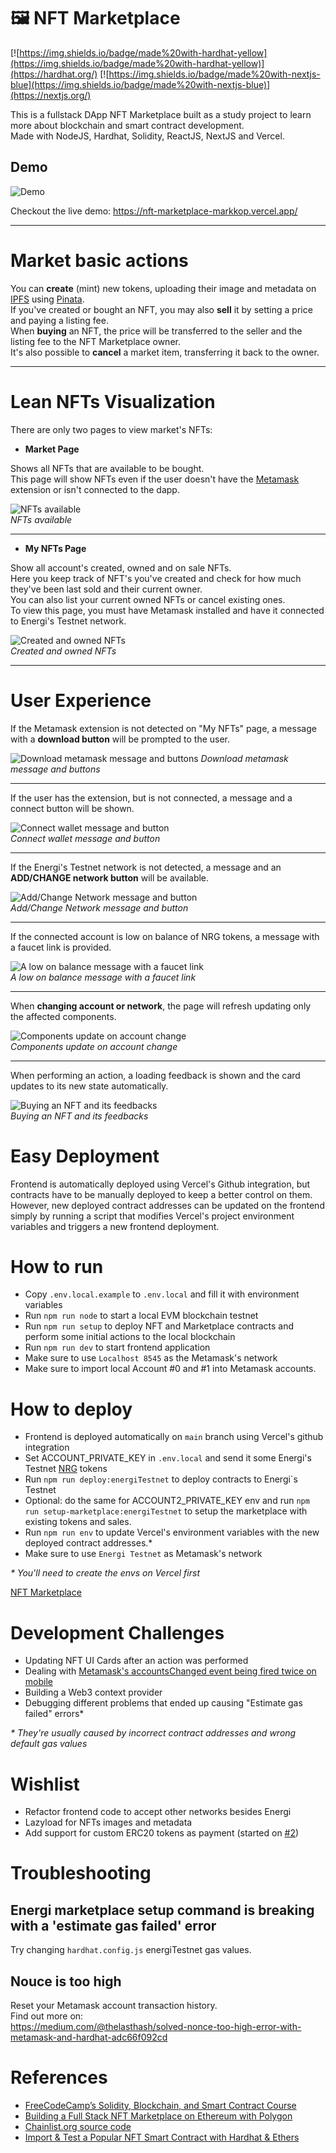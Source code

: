# 🖼️ NFT Marketplace

[![https://img.shields.io/badge/made%20with-hardhat-yellow](https://img.shields.io/badge/made%20with-hardhat-yellow)](https://hardhat.org/)
[![https://img.shields.io/badge/made%20with-nextjs-blue](https://img.shields.io/badge/made%20with-nextjs-blue)](https://nextjs.org/)

This is a fullstack DApp NFT Marketplace built as a study project to learn more about blockchain and smart contract development.  
Made with NodeJS, Hardhat, Solidity, ReactJS, NextJS and Vercel.

## Demo

![Demo](https://github.com/Markkop/nft-marketplace/blob/main/demo.gif)

Checkout the live demo: https://nft-marketplace-markkop.vercel.app/

---

# Market basic actions

You can **create** (mint) new tokens, uploading their image and metadata on [IPFS](https://ipfs.io/) using [Pinata](https://www.pinata.cloud/).  
If you've created or bought an NFT, you may also **sell** it by setting a price and paying a listing fee.  
When **buying** an NFT, the price will be transferred to the seller and the listing fee to the NFT Marketplace owner.  
It's also possible to **cancel** a market item, transferring it back to the owner.

---

# Lean NFTs Visualization

There are only two pages to view market's NFTs:

- **Market Page**

Shows all NFTs that are available to be bought.  
This page will show NFTs even if the user doesn't have the [Metamask](https://metamask.io/) extension or isn't connected to the dapp.

![NFTs available](https://user-images.githubusercontent.com/16388408/151682517-6c0d89eb-80e6-4eeb-a6b0-6d584cdca5a3.png)  
_NFTs available_

---

- **My NFTs Page**

Show all account's created, owned and on sale NFTs.  
Here you keep track of NFT's you've created and check for how much they've been last sold and their current owner.  
You can also list your current owned NFTs or cancel existing ones.  
To view this page, you must have Metamask installed and have it connected to Energi's Testnet network.

![Created and owned NFTs](https://user-images.githubusercontent.com/16388408/151682482-9db61934-bf17-4ea7-bd09-8c3ee5878f13.png)  
_Created and owned NFTs_

---

# User Experience

If the Metamask extension is not detected on "My NFTs" page, a message with a **download button** will be prompted to the user.

![Download metamask message and buttons](https://user-images.githubusercontent.com/16388408/151679982-16116556-c354-44d0-93dc-468de64194fa.png)
_Download metamask message and buttons_

---

If the user has the extension, but is not connected, a message and a connect button will be shown.

![Connect wallet message and button](https://user-images.githubusercontent.com/16388408/151680390-1e7440f7-4774-4b15-acfe-a2906f914fd2.png)  
_Connect wallet message and button_

---

If the Energi's Testnet network is not detected, a message and an **ADD/CHANGE network button** will be available.

![Add/Change Network message and button](https://user-images.githubusercontent.com/16388408/151680408-68255aa6-fee3-49b9-b8f2-36b0b62b406d.png)  
_Add/Change Network message and button_

---

If the connected account is low on balance of NRG tokens, a message with a faucet link is provided.

![A low on balance message with a faucet link](https://user-images.githubusercontent.com/16388408/151680555-a837c767-ae42-4826-8417-d46b78b68742.png)  
_A low on balance message with a faucet link_

---

When **changing account or network**, the page will refresh updating only the affected components.

![Components update on account change](https://user-images.githubusercontent.com/16388408/151680788-ab141ef4-1168-4a32-bd28-2530743c3097.gif)  
_Components update on account change_

---

When performing an action, a loading feedback is shown and the card updates to its new state automatically.

![Buying an NFT and its feedbacks](https://user-images.githubusercontent.com/16388408/151680863-c03ede64-ec7b-403d-9a35-e7b3ba76220e.gif)  
_Buying an NFT and its feedbacks_

# Easy Deployment

Frontend is automatically deployed using Vercel's Github integration, but contracts have to be manually deployed to keep a better control on them.  
However, new deployed contract addresses can be updated on the frontend simply by running a script that modifies Vercel's project environment variables and triggers a new frontend deployment.

# How to run

- Copy `.env.local.example` to `.env.local` and fill it with environment variables
- Run `npm run node` to start a local EVM blockchain testnet
- Run `npm run setup` to deploy NFT and Marketplace contracts and perform some initial actions to the local blockchain
- Run `npm run dev` to start frontend application
- Make sure to use `Localhost 8545` as the Metamask's network
- Make sure to import local Account #0 and #1 into Metamask accounts.

# How to deploy

- Frontend is deployed automatically on `main` branch using Vercel's github integration
- Set ACCOUNT_PRIVATE_KEY in `.env.local` and send it some Energi's Testnet [NRG](https://faucet.energi.network/) tokens
- Run `npm run deploy:energiTestnet` to deploy contracts to Energi`s Testnet
- Optional: do the same for ACCOUNT2_PRIVATE_KEY env and run `npm run setup-marketplace:energiTestnet` to setup the marketplace with existing tokens and sales.
- Run `npm run env` to update Vercel's environment variables with the new deployed contract addresses.\*
- Make sure to use `Energi Testnet` as Metamask's network

_\* You'll need to create the envs on Vercel first_

[NFT Marketplace](https://nft-marketplace-zalam003-smartcorp.vercel.app/)

# Development Challenges

- Updating NFT UI Cards after an action was performed
- Dealing with [Metamask's accountsChanged event being fired twice on mobile](https://github.com/MetaMask/metamask-mobile/issues/2162)
- Building a Web3 context provider
- Debugging different problems that ended up causing "Estimate gas failed" errors\*

_\* They're usually caused by incorrect contract addresses and wrong default gas values_

# Wishlist

- Refactor frontend code to accept other networks besides Energi
- Lazyload for NFTs images and metadata
- Add support for custom ERC20 tokens as payment (started on [#2](https://github.com/Markkop/nft-marketplace/pull/2))

# Troubleshooting

## Energi marketplace setup command is breaking with a 'estimate gas failed' error

Try changing `hardhat.config.js` energiTestnet gas values.  

## Nouce is too high

Reset your Metamask account transaction history.  
Find out more on:  
https://medium.com/@thelasthash/solved-nonce-too-high-error-with-metamask-and-hardhat-adc66f092cd

# References

- [FreeCodeCamp’s Solidity, Blockchain, and Smart Contract Course](https://www.youtube.com/watch?v=M576WGiDBdQ)
- [Building a Full Stack NFT Marketplace on Ethereum with Polygon](https://dev.to/dabit3/building-scalable-full-stack-apps-on-ethereum-with-polygon-2cfb)
- [Chainlist.org source code](https://github.com/antonnell/networklist-org)
- [Import & Test a Popular NFT Smart Contract with Hardhat & Ethers](https://dev.to/jacobedawson/import-test-a-popular-nft-smart-contract-with-hardhat-ethers-12i5)
